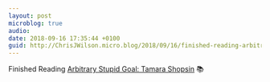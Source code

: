 ```yaml
---
layout: post
microblog: true
audio: 
date: 2018-09-16 17:35:44 +0100
guid: http://ChrisJWilson.micro.blog/2018/09/16/finished-reading-arbitrary.html
---
```

Finished Reading [Arbitrary Stupid Goal: Tamara Shopsin](http://www.amazon.com/dp/0374105863/?tag=minima0e-20) 📚 
